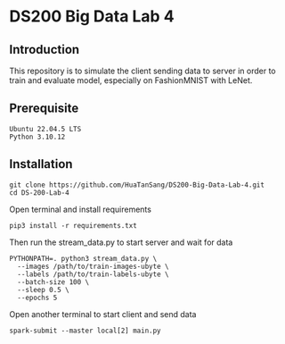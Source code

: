 # DS200 Big Data Lab 4
## Introduction 
This repository is to simulate the client sending data to server in order to train and evaluate model, especially on FashionMNIST with LeNet. 

## Prerequisite
`Ubuntu 22.04.5 LTS`   
`Python 3.10.12` 

## Installation 
```
git clone https://github.com/HuaTanSang/DS200-Big-Data-Lab-4.git
cd DS-200-Lab-4
``` 
Open terminal and install requirements 
```
pip3 install -r requirements.txt  
```

Then run the stream_data.py to start server and wait for data 
``` 
PYTHONPATH=. python3 stream_data.py \
  --images /path/to/train-images-ubyte \
  --labels /path/to/train-labels-ubyte \
  --batch-size 100 \
  --sleep 0.5 \
  --epochs 5
```
Open another terminal to start client and send data 
```
spark-submit --master local[2] main.py
```

